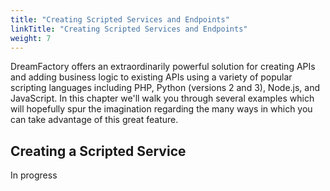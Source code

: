 ```yaml
---
title: "Creating Scripted Services and Endpoints"
linkTitle: "Creating Scripted Services and Endpoints"
weight: 7
---
```


DreamFactory offers an extraordinarily powerful solution for creating APIs and adding business logic to existing APIs using a variety of popular scripting languages including PHP, Python (versions 2 and 3), Node.js, and JavaScript. In this chapter we'll walk you through several examples which will hopefully spur the imagination regarding the many ways in which you can take advantage of this great feature.

## Creating a Scripted Service

In progress
